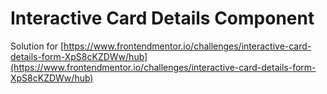 # Interactive Card Details Component
Solution for [https://www.frontendmentor.io/challenges/interactive-card-details-form-XpS8cKZDWw/hub](https://www.frontendmentor.io/challenges/interactive-card-details-form-XpS8cKZDWw/hub)